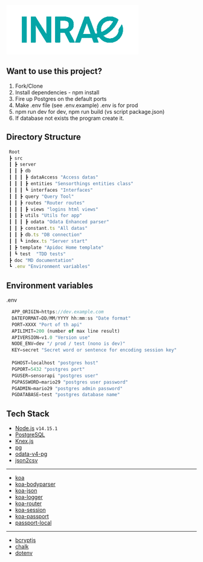 ![alt text](doc\assets\inrae.png/ "Logo Title Text 1")

## Want to use this project?

1. Fork/Clone
2. Install dependencies - npm install
3. Fire up Postgres on the default ports
4. Make .env file (see .env.example) .env is for prod
5. npm run dev for dev, npm run build (vs script package.json)
6. If database not exists the program create it.

## Directory Structure

```js
 Root
 ┣ src
 ┃ ┣ server
 ┃ ┃ ┣ db
 ┃ ┃ ┃ ┣ dataAccess "Access datas"
 ┃ ┃ ┃ ┣ entities "Sensorthings entities class"
 ┃ ┃ ┃ ┗ interfaces "Interfaces"
 ┃ ┃ ┣ query "Query Tool"
 ┃ ┃ ┣ routes "Router routes"
 ┃ ┃ ┃ ┣ views "logins html views"
 ┃ ┃ ┣ utils "Utils for app"
 ┃ ┃ ┃ ┣ odata "Odata Enhanced parser"
 ┃ ┃ ┣ constant.ts "All datas"
 ┃ ┃ ┣ db.ts "DB connection"
 ┃ ┃ ┗ index.ts "Server start"
 ┃ ┣ template "Apidoc Home template"
 ┃ ┗ test  "TDD tests"
 ┣ doc "MD documentation"
 ┗ .env "Environment variables"
```

## Environment variables

.env

```js
  APP_ORIGIN=https://dev.example.com
  DATEFORMAT=DD/MM/YYYY hh:mm:ss "Date format"
  PORT=XXXX "Port of th api"
  APILIMIT=200 (number of max line result)
  APIVERSION=v1.0 "Version use"
  NODE_ENV=dev "/ prod / test (nono is dev)"
  KEY=secret "Secret word or sentence for encoding session key"

  PGHOST=localhost "postgres host"
  PGPORT=5432 "postgres port"
  PGUSER=sensorapi "postgres user"
  PGPASSWORD=mario29 "postgres user password"
  PGADMIN=mario29 "postgres admin password"
  PGDATABASE=test "postgres database name"
```

## Tech Stack

-   [Node.js](https://nodejs.org/) `v14.15.1`
-   [PostgreSQL](https://www.postgresql.org/)
-   [Knex.js](https://knexjs.org/)
-   [pg](https://node-postgres.com/)
-   [odata-v4-pg](https://github.com/jaystack/odata-v4-pg)
-   [json2csv](https://mircozeiss.com/json2csv/)

---

-   [koa](https://koajs.com/)
-   [koa-bodyparser](https://github.com/koajs/bodyparser)
-   [koa-json](https://github.com/koajs/json)
-   [koa-logger](https://github.com/koajs/logger)
-   [koa-router](https://github.com/koajs/router)
-   [koa-session](https://github.com/koajs/session)
-   [koa-passport](https://github.com/rkusa/koa-passport)
-   [passport-local](https://github.com/jaredhanson/passport-local)

---

-   [bcryptjs](https://github.com/dcodeIO/bcrypt.js)
-   [chalk](https://github.com/chalk/chalk)
-   [dotenv](https://github.com/motdotla/dotenv)
